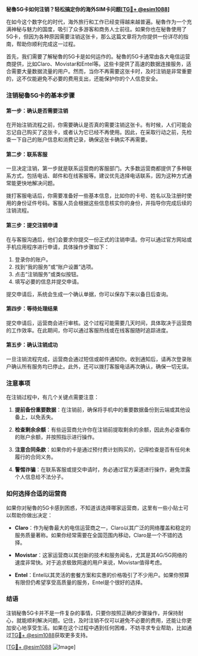 **秘魯5G卡如何注销？轻松搞定你的海外SIM卡问题[[TG💪+ @esim1088](https://t.me/s/esim1088)]**

在如今这个数字化的时代，海外旅行和工作已经变得越来越普遍。秘魯作为一个充满神秘与魅力的国度，吸引了众多游客和商务人士前往。如果你也在秘魯使用了5G卡，但因为各种原因需要注销这张卡，那么这篇文章将为你提供一份详尽的指南，帮助你顺利完成这一过程。

首先，我们需要了解秘魯的5G卡是如何运作的。秘魯的5G卡通常由各大电信运营商提供，比如Claro、Movistar和Entel等。这些卡提供了高速的数据连接服务，适合需要大量数据流量的用户。然而，当你不再需要这张卡时，及时注销是非常重要的，这不仅能避免不必要的费用支出，还能保护你的个人信息安全。

### 注销秘魯5G卡的基本步骤

#### 第一步：确认是否需要注销
在开始注销流程之前，你需要确认是否真的需要注销这张卡。有时候，人们可能会忘记自己购买了这张卡，或者认为它已经不再使用。因此，在采取行动之前，先检查一下自己的账户信息和消费记录，确保这张卡确实不再需要。

#### 第二步：联系客服
一旦决定注销，第一步就是联系运营商的客服部门。大多数运营商都提供了多种联系方式，包括电话、邮件和在线客服等。建议优先选择电话联系，因为这种方式通常能更快地解决问题。

拨打客服电话后，你需要准备好一些基本信息，比如你的卡号、姓名以及注册时使用的身份证件号码。客服人员会根据这些信息核实你的身份，并指导你完成后续的注销流程。

#### 第三步：提交注销申请
在与客服沟通后，他们会要求你提交一份正式的注销申请。你可以通过官方网站或手机应用程序进行申请，具体操作步骤如下：

1. 登录你的账户。
2. 找到“我的服务”或“账户设置”选项。
3. 点击“注销服务”或类似按钮。
4. 填写必要的信息并提交申请。

提交申请后，系统会生成一个确认单据，你可以保存下来以备日后查询。

#### 第四步：等待处理结果
提交申请后，运营商会进行审核。这个过程可能需要几天时间，具体取决于运营商的工作效率。在此期间，你可以通过客服热线或在线客服随时追踪进度。

#### 第五步：确认注销成功
一旦注销流程完成，运营商会通过短信或邮件通知你。收到通知后，请再次登录账户确认所有服务均已停止。此外，还可以拨打客服电话再次确认，确保一切无误。

### 注意事项

在注销过程中，有几个关键点需要注意：

1. **提前备份重要数据**：在注销前，确保将手机中的重要数据备份到云端或其他设备上，以免丢失。
   
2. **检查剩余余额**：有些运营商允许你在注销前提取剩余的余额，因此务必查看你的账户余额，并按照指示进行操作。

3. **注意合同条款**：如果你的卡是通过预付费计划购买的，记得检查是否有任何未履行的合同义务。

4. **警惕诈骗**：在联系客服或提交申请时，务必通过官方渠道进行操作，避免泄露个人信息给不法分子。

### 如何选择合适的运营商

如果你对秘魯的5G卡感到困惑，不知道该选择哪家运营商，这里有一些小贴士可以帮助你做出决定：

- **Claro**：作为秘魯最大的电信运营商之一，Claro以其广泛的网络覆盖和稳定的服务质量著称。如果你经常需要在全国范围内移动，Claro是一个不错的选择。

- **Movistar**：这家运营商以其创新的技术和服务闻名，尤其是其4G/5G网络的速度非常快。对于追求极致网速的用户来说，Movistar值得考虑。

- **Entel**：Entel以其灵活的套餐方案和实惠的价格吸引了不少用户。如果你预算有限但仍希望享受高质量的服务，Entel是个很好的选择。

### 结语

注销秘魯5G卡并不是一件复杂的事情，只要你按照正确的步骤操作，并保持耐心，就能顺利解决问题。记住，及时注销不仅可以避免不必要的费用，还能让你更加安心地享受生活。如果在这个过程中遇到任何困难，不妨寻求专业帮助，比如通过[TG💪+ @esim1088](https://t.me/s/esim1088)获取更多支持。

[[TG💪+ @esim1088](https://t.me/s/esim1088) ![Image](https://i.postimg.cc/4NQfJmqS/Snipaste-2025-05-13-00-14-12.png)]